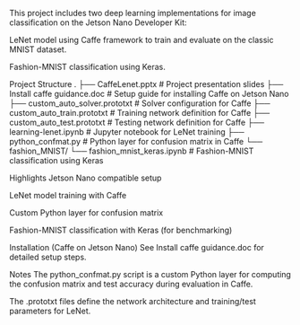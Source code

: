 
This project includes two deep learning implementations for image classification on the Jetson Nano Developer Kit:

LeNet model using Caffe framework to train and evaluate on the classic MNIST dataset.

Fashion-MNIST classification using Keras.


Project Structure
.
├── CaffeLenet.pptx                  # Project presentation slides
├── Install caffe guidance.doc       # Setup guide for installing Caffe on Jetson Nano
├── custom_auto_solver.prototxt      # Solver configuration for Caffe
├── custom_auto_train.prototxt       # Training network definition for Caffe
├── custom_auto_test.prototxt        # Testing network definition for Caffe
├── learning-lenet.ipynb             # Jupyter notebook for LeNet training
├── python_confmat.py                # Python layer for confusion matrix in Caffe
└── fashion_MNIST/
    └── fashion_mnist_keras.ipynb    # Fashion-MNIST classification using Keras


Highlights
Jetson Nano compatible setup

LeNet model training with Caffe

Custom Python layer for confusion matrix

Fashion-MNIST classification with Keras (for benchmarking)


Installation (Caffe on Jetson Nano)
See Install caffe guidance.doc for detailed setup steps.

Notes
The python_confmat.py script is a custom Python layer for computing the confusion matrix and test accuracy during evaluation in Caffe.

The .prototxt files define the network architecture and training/test parameters for LeNet.

